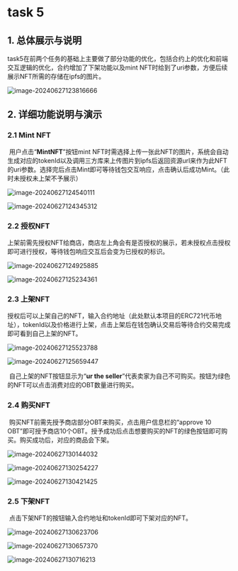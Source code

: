# task 5

## 1. 总体展示与说明

​	task5在前两个任务的基础上主要做了部分功能的优化，包括合约上的优化和前端交互逻辑的优化，合约增加了下架功能以及mint NFT时给到了uri参数，方便后续展示NFT所需的存储在ipfs的图片。

![image-20240627123816666](C:\Users\14344\AppData\Roaming\Typora\typora-user-images\image-20240627123816666.png)



## 2. 详细功能说明与演示

### 2.1 Mint NFT

​	用户点击“**MintNFT**”按钮mint NFT时需选择上传一张此NFT的图片，系统会自动生成对应的tokenId以及调用三方库来上传图片到ipfs后返回资源url来作为此NFT的uri参数。选择完后点击Mint即可等待钱包交互响应，点击确认后成功Mint。（此时未授权未上架不予展示）

![image-20240627124540111](C:\Users\14344\AppData\Roaming\Typora\typora-user-images\image-20240627124540111.png)

![image-20240627124345312](C:\Users\14344\AppData\Roaming\Typora\typora-user-images\image-20240627124345312.png)



### 2.2 授权NFT

​	上架前需先授权NFT给商店，商店左上角会有是否授权的展示，若未授权点击授权即可进行授权，等待钱包响应交互后会变为已授权的标识。

![image-20240627124925885](C:\Users\14344\AppData\Roaming\Typora\typora-user-images\image-20240627124925885.png)

![image-20240627125234361](C:\Users\14344\AppData\Roaming\Typora\typora-user-images\image-20240627125234361.png)



### 2.3 上架NFT

​	授权后可以上架自己的NFT，输入合约地址（此处默认本项目的ERC721代币地址），tokenId以及价格进行上架，点击上架后在钱包确认交易后等待合约交易完成即可看到自己上架的NFT。

![image-20240627125523788](C:\Users\14344\AppData\Roaming\Typora\typora-user-images\image-20240627125523788.png)

![image-20240627125659447](C:\Users\14344\AppData\Roaming\Typora\typora-user-images\image-20240627125659447.png)

​	自己上架的NFT按钮显示为“**ur the seller**”代表卖家为自己不可购买。按钮为绿色的NFT可以点击消费对应的OBT数量进行购买。



### 2.4 购买NFT

​	购买NFT前需先授予商店部分OBT来购买，点击用户信息栏的“approve 10 OBT”即可授予商店10个OBT。授予成功后点击想要购买的NFT的绿色按钮即可购买。购买成功后，对应的商品会下架。

![image-20240627130144032](C:\Users\14344\AppData\Roaming\Typora\typora-user-images\image-20240627130144032.png)



![image-20240627130254227](C:\Users\14344\AppData\Roaming\Typora\typora-user-images\image-20240627130254227.png)

![image-20240627130421425](C:\Users\14344\AppData\Roaming\Typora\typora-user-images\image-20240627130421425.png)



### 2.5 下架NFT

​	点击下架NFT的按钮输入合约地址和tokenId即可下架对应的NFT。

![image-20240627130623706](C:\Users\14344\AppData\Roaming\Typora\typora-user-images\image-20240627130623706.png)

![image-20240627130657370](C:\Users\14344\AppData\Roaming\Typora\typora-user-images\image-20240627130657370.png)

![image-20240627130716213](C:\Users\14344\AppData\Roaming\Typora\typora-user-images\image-20240627130716213.png)